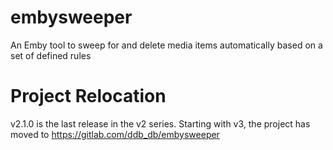 # embysweeper
An Emby tool to sweep for and delete media items automatically based on a set of defined rules

# Project Relocation
v2.1.0 is the last release in the v2 series.  Starting with v3, the project has moved to https://gitlab.com/ddb_db/embysweeper
